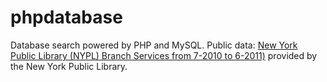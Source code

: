 # phpdatabase
Database search powered by PHP and MySQL.
Public data: [New York Public Library (NYPL) Branch Services from 7-2010 to 6-2011)](https://data.cityofnewyork.us/Recreation/New-York-Public-Library-NYPL-Branch-Services-from-/ne9z-skhf) provided by the New York Public Library.
